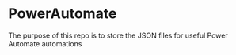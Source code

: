 # PowerAutomate
The purpose of this repo is to store the JSON files for useful Power Automate automations
